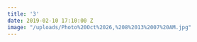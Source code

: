 ```yaml
---
title: '3'
date: 2019-02-10 17:10:00 Z
image: "/uploads/Photo%20Oct%2026,%208%2013%2007%20AM.jpg"
---
```


